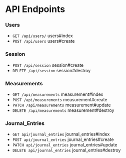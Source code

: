 # API Endpoints

### Users
- `GET /api/users/` users#index
- `POST /api/users` users#create

### Session
- `POST /api/session` session#create
- `DELETE /api/session` session#destroy

### Measurements
- `GET /api/measurements` measurement#index
- `POST /api/measurements` measurement#create
- `PATCH /api/measurements` measurement#update
- `DELETE /api/measurements` measurement#destroy

### Journal_Entries
- `GET api/journal_entries` journal_entries#index
- `POST api/journal_entries` journal_entries#create
- `PATCH api/journal_entries` journal_entries#update
- `DELETE api/journal_entries` journal_entries#destroy
